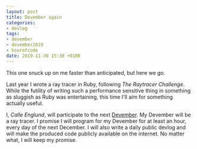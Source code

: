 ```yaml
---
layout: post
title: Devember again
categories:
- devlog
tags:
- devember
- devember2019
- hourofcode
date: 2019-11-30 15:38 +0100
---
```

This one snuck up on me faster than anticipated, but here we go.

Last year I wrote a ray tracer in Ruby, following _The Raytracer Challenge_. While the futility of writing such a performance sensitive thing in something as sluggish as Ruby was entertaining, this time I'll aim for something actually useful.

I, _Calle Englund_, will participate to the next [Devember][]. My Devember will be a ray tracer. I promise I will program for my Devember for at least an hour, every day of the next December. I will also write a daily public devlog and will make the produced code publicly available on the internet. No matter what, I will keep my promise.

[Devember]: https://devember.org
